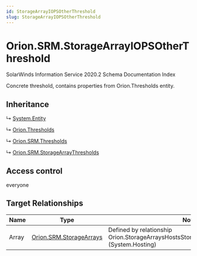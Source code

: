 ```yaml
---
id: StorageArrayIOPSOtherThreshold
slug: StorageArrayIOPSOtherThreshold
---
```


# Orion.SRM.StorageArrayIOPSOtherThreshold

SolarWinds Information Service 2020.2 Schema Documentation Index

Concrete threshold, contains properties from Orion.Thresholds entity.

## Inheritance

↳ [System.Entity](./../System/Entity)

↳ [Orion.Thresholds](./../Orion/Thresholds)

↳ [Orion.SRM.Thresholds](./../Orion.SRM/Thresholds)

↳ [Orion.SRM.StorageArrayThresholds](./../Orion.SRM/StorageArrayThresholds)

## Access control

everyone

## Target Relationships

| Name | Type | Notes |
| ------ | ------ | ------ |
| Array | [Orion.SRM.StorageArrays](./../Orion.SRM/StorageArrays) | Defined by relationship Orion.StorageArraysHostsStorageArrayIOPSOtherThreshold (System.Hosting) |

